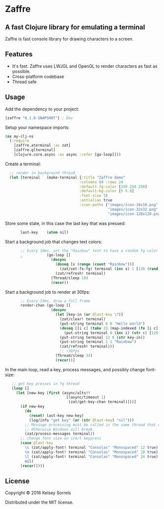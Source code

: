 # Zaffre

## A fast Clojure library for emulating a terminal

Zaffre is fast console library for drawing characters to a screen.

## Features
  * It's fast. Zaffre uses LWJGL and OpenGL to render characters as fast as possible.
  * Cross-platform codebase
  * Thread safe

## Usage

Add the dependency to your project:

```clojure
[zaffre "0.1.0-SNAPSHOT"] ; Dev
```

Setup your namespace imports:

```clojure
(ns my-clj-ns
  (:require
    [zaffre.aterminal :as zat]
    [zaffre.glterminal]
    [clojure.core.async :as async :refer [go-loop]]))
```

Create a terminal:

```clojure
  ;; render in background thread
  (let [terminal   (make-terminal {:title "Zaffre demo"
                                  :columns 80 :rows 24
                                  :default-fg-color [250 250 250]
                                  :default-bg-color [5 5 8]
                                  :font-size 18
                                  :antialias true
                                  :icon-paths ["images/icon-16x16.png"
                                               "images/icon-32x32.png"
                                               "images/icon-128x128.png"]})
```

Store some state, in this case the last key that was pressed:

```clojure
       last-key    (atom nil)
```

Start a background job that changes text colors:

```clojure
       ;; Every 10ms, set the "Rainbow" text to have a random fg color
       _           (go-loop []
                     (dosync
                       (doseq [x (range (count "Rainbow"))]
                         (zat/set-fx-fg! terminal (inc x) 1 [128 (rand 255) (rand 255)])))
                       (zat/refresh! terminal)
                     (Thread/sleep 10)
                     (recur))
```

Start a background job to render at 30fps:

```clojure
       ;; Every 33ms, draw a full frame
       render-chan (go-loop []
                     (dosync
                       (let [key-in (or @last-key \?)]
                         (zat/clear! terminal)
                         (put-string terminal 0 0 "Hello world")
                         (doseq [[i c] (take 23 (map-indexed (fn [i c] [i (char c)]) (range (int \a) (int \z))))]
                           (put-string terminal 0 (inc i) (str c) [128 (* 10 i) 0] [0 0 50]))
                         (put-string terminal 12 0 (str key-in))
                         (put-string terminal 1 1 "Rainbow")
                         (zat/refresh! terminal)))
                         ;; ~30fps
                       (Thread/sleep 33)
                       (recur))]
```

In the main loop, read a key, process messages, and possibly change font-size:

```clojure
   ;; get key presses in fg thread
   (loop []
     (let [new-key (first (async/alts!!
                            [(async/timeout 1)
                             (zat/get-key-chan terminal)]))]
       (if new-key
         (do
           (reset! last-key new-key)
           (log/info "got key" (or (str @last-key) "nil")))
         ;; Message processing must be called in the same thread that creates the terminal.
         ;; Otherwise Windows will break.
         (zat/process-messages terminal))
       ;; change font size on s/m/l keypress
       (case @last-key
         \s (zat/apply-font! terminal "Consolas" "Monospaced" 12 true)
         \m (zat/apply-font! terminal "Consolas" "Monospaced" 18 true)
         \l (zat/apply-font! terminal "Consolas" "Monospaced" 24 true)
         nil)
       (recur)))))
```

## License

Copyright © 2016 Kelsey Sorrels

Distributed under the MIT license.

